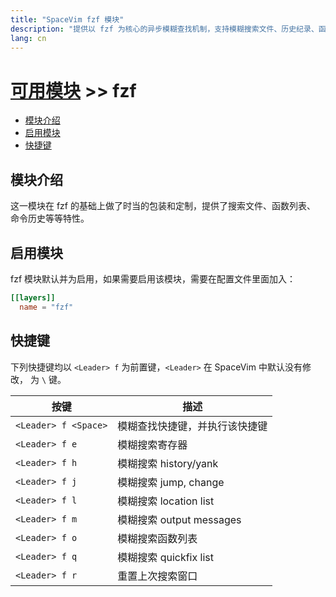 ```yaml
---
title: "SpaceVim fzf 模块"
description: "提供以 fzf 为核心的异步模糊查找机制，支持模糊搜索文件、历史纪录、函数列表等。"
lang: cn
---
```


# [可用模块](../) >> fzf

<!-- vim-markdown-toc GFM -->

- [模块介绍](#模块介绍)
- [启用模块](#启用模块)
- [快捷键](#快捷键)

<!-- vim-markdown-toc -->

## 模块介绍

这一模块在 fzf 的基础上做了时当的包装和定制，提供了搜索文件、函数列表、
命令历史等等特性。

## 启用模块

fzf 模块默认并为启用，如果需要启用该模块，需要在配置文件里面加入：

```toml
[[layers]]
  name = "fzf"
```

## 快捷键

下列快捷键均以 `<Leader> f` 为前置键，`<Leader>` 在 SpaceVim 中默认没有修改，
为 `\` 键。

| 按键                 | 描述                           |
| -------------------- | ------------------------------ |
| `<Leader> f <Space>` | 模糊查找快捷键，并执行该快捷键 |
| `<Leader> f e`       | 模糊搜索寄存器                 |
| `<Leader> f h`       | 模糊搜索 history/yank          |
| `<Leader> f j`       | 模糊搜索 jump, change          |
| `<Leader> f l`       | 模糊搜索 location list         |
| `<Leader> f m`       | 模糊搜索 output messages       |
| `<Leader> f o`       | 模糊搜索函数列表               |
| `<Leader> f q`       | 模糊搜索 quickfix list         |
| `<Leader> f r`       | 重置上次搜索窗口               |
